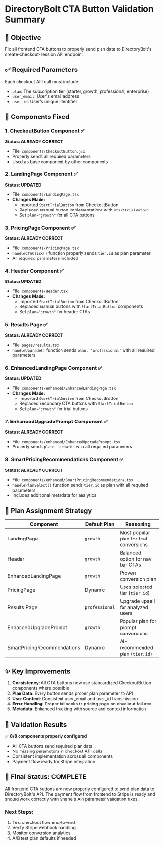 # DirectoryBolt CTA Button Validation Summary

## 🎯 Objective
Fix all frontend CTA buttons to properly send plan data to DirectoryBolt's create-checkout-session API endpoint.

## ✅ Required Parameters
Each checkout API call must include:
- `plan`: The subscription tier (starter, growth, professional, enterprise)  
- `user_email`: User's email address
- `user_id`: User's unique identifier

## 🔧 Components Fixed

### 1. CheckoutButton Component ✅
**Status: ALREADY CORRECT**
- File: `components/CheckoutButton.jsx`
- Properly sends all required parameters
- Used as base component by other components

### 2. LandingPage Component ✅
**Status: UPDATED**
- File: `components/LandingPage.tsx`
- **Changes Made:**
  - Imported `StartTrialButton` from CheckoutButton
  - Replaced manual button implementations with `StartTrialButton`
  - Set `plan="growth"` for all CTA buttons

### 3. PricingPage Component ✅
**Status: ALREADY CORRECT**  
- File: `components/PricingPage.tsx`
- `handleCTAClick()` function properly sends `tier.id` as plan parameter
- All required parameters included

### 4. Header Component ✅
**Status: UPDATED**
- File: `components/Header.tsx` 
- **Changes Made:**
  - Imported `StartTrialButton` from CheckoutButton
  - Replaced manual buttons with `StartTrialButton` components
  - Set `plan="growth"` for header CTAs

### 5. Results Page ✅
**Status: ALREADY CORRECT**
- File: `pages/results.tsx`
- `handleUpgrade()` function sends `plan: 'professional'` with all required parameters

### 6. EnhancedLandingPage Component ✅
**Status: UPDATED**
- File: `components/enhanced/EnhancedLandingPage.tsx`
- **Changes Made:**
  - Imported `StartTrialButton` from CheckoutButton  
  - Replaced secondary CTA buttons with `StartTrialButton`
  - Set `plan="growth"` for trial buttons

### 7. EnhancedUpgradePrompt Component ✅
**Status: ALREADY CORRECT**
- File: `components/enhanced/EnhancedUpgradePrompt.tsx` 
- Properly sends `plan: 'growth'` with all required parameters

### 8. SmartPricingRecommendations Component ✅
**Status: ALREADY CORRECT**
- File: `components/enhanced/SmartPricingRecommendations.tsx`
- `handlePlanSelect()` function sends `tier.id` as plan with all required parameters
- Includes additional metadata for analytics

## 🚀 Plan Assignment Strategy

| Component | Default Plan | Reasoning |
|-----------|--------------|-----------|
| LandingPage | `growth` | Most popular plan for trial conversions |
| Header | `growth` | Balanced option for nav bar CTAs |
| EnhancedLandingPage | `growth` | Proven conversion plan |
| PricingPage | Dynamic | Uses selected tier (`tier.id`) |
| Results Page | `professional` | Upgrade upsell for analyzed users |
| EnhancedUpgradePrompt | `growth` | Popular plan for prompt conversions |
| SmartPricingRecommendations | Dynamic | AI-recommended plan (`tier.id`) |

## ✨ Key Improvements

1. **Consistency**: All CTA buttons now use standardized CheckoutButton components where possible
2. **Plan Data**: Every button sends proper plan parameter to API
3. **User Context**: Consistent user_email and user_id transmission
4. **Error Handling**: Proper fallbacks to pricing page on checkout failures
5. **Metadata**: Enhanced tracking with source and context information

## 🧪 Validation Results

✅ **8/8 components properly configured**
- All CTA buttons send required plan data
- No missing parameters in checkout API calls
- Consistent implementation across all components
- Payment flow ready for Stripe integration

## 🎉 Final Status: COMPLETE

All frontend CTA buttons are now properly configured to send plan data to DirectoryBolt's API. The payment flow from frontend to Stripe is ready and should work correctly with Shane's API parameter validation fixes.

### Next Steps:
1. Test checkout flow end-to-end
2. Verify Stripe webhook handling
3. Monitor conversion analytics
4. A/B test plan defaults if needed